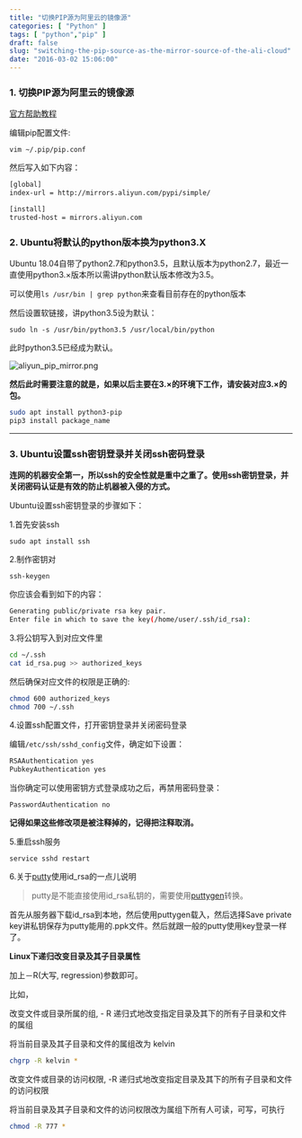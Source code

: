 ```yaml
---
title: "切换PIP源为阿里云的镜像源"
categories: [ "Python" ]
tags: [ "python","pip" ]
draft: false
slug: "switching-the-pip-source-as-the-mirror-source-of-the-ali-cloud"
date: "2016-03-02 15:06:00"
---
```


### 1. 切换PIP源为阿里云的镜像源

[官方帮助教程](http://mirrors.aliyun.com/help/pypi)

编辑pip配置文件:

`vim ~/.pip/pip.conf`

然后写入如下内容：


<!--more-->


```bash
[global]
index-url = http://mirrors.aliyun.com/pypi/simple/

[install]
trusted-host = mirrors.aliyun.com
```

### 2. Ubuntu将默认的python版本换为python3.X

Ubuntu 18.04自带了python2.7和python3.5，且默认版本为python2.7，最近一直使用python3.×版本所以需讲python默认版本修改为3.5。

可以使用`ls /usr/bin | grep python`来查看目前存在的python版本

然后设置软链接，讲python3.5设为默认：

`sudo ln -s /usr/bin/python3.5 /usr/local/bin/python`

此时python3.5已经成为默认。

![aliyun_pip_mirror.png][1]

**然后此时需要注意的就是，如果以后主要在3.×的环境下工作，请安装对应3.×的包。**

```bash
sudo apt install python3-pip
pip3 install package_name
```

------

### **3. Ubuntu设置ssh密钥登录并关闭ssh密码登录**

**连网的机器安全第一，所以ssh的安全性就是重中之重了。使用ssh密钥登录，并关闭密码认证是有效的防止机器被入侵的方式。**

Ubuntu设置ssh密钥登录的步骤如下：

1.首先安装ssh

`sudo apt install ssh`

2.制作密钥对

`ssh-keygen`

你应该会看到如下的内容：

```bash
Generating public/private rsa key pair.
Enter file in which to save the key(/home/user/.ssh/id_rsa):

```

3.将公钥写入到对应文件里

```bash
cd ~/.ssh
cat id_rsa.pug >> authorized_keys
```

然后确保对应文件的权限是正确的:

```bash
chmod 600 authorized_keys
chmod 700 ~/.ssh
```

4.设置ssh配置文件，打开密钥登录并关闭密码登录

编辑`/etc/ssh/sshd_config`文件，确定如下设置：

```bash
RSAAuthentication yes
PubkeyAuthentication yes
```

当你确定可以使用密钥方式登录成功之后，再禁用密码登录：

`PasswordAuthentication no`

**记得如果这些修改项是被注释掉的，记得把注释取消。**

5.重启ssh服务

`service sshd restart`

6.关于[putty](https://the.earth.li/~sgtatham/putty/latest/w64/putty-64bit-0.69-installer.msi)使用id_rsa的一点儿说明

> putty是不能直接使用id_rsa私钥的，需要使用[puttygen](https://the.earth.li/~sgtatham/putty/latest/w64/puttygen.exe)转换。

首先从服务器下载id_rsa到本地，然后使用puttygen载入，然后选择Save private key讲私钥保存为putty能用的.ppk文件。然后就跟一般的putty使用key登录一样了。

**Linux下递归改变目录及其子目录属性**

加上－R(大写, regression)参数即可。

比如，

改变文件或目录所属的组, - R 递归式地改变指定目录及其下的所有子目录和文件的属组

将当前目录及其子目录和文件的属组改为 kelvin

```bash
chgrp -R kelvin *
```

改变文件或目录的访问权限, -R 递归式地改变指定目录及其下的所有子目录和文件的访问权限

将当前目录及其子目录和文件的访问权限改为属组下所有人可读，可写，可执行

```bash
chmod -R 777 *
```


  [1]: https://imgs.gnux.cn/usr/uploads/2018/08/3499342859.png